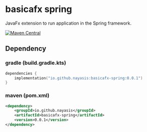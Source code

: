 # basicafx spring

JavaFx extension to run application in the Spring framework.

[![Maven Central](https://img.shields.io/maven-central/v/io.github.nayasis/basicafx-spring.svg)](https://central.sonatype.com/artifact/io.github.nayasis/basicafx-spring)

## Dependency

### gradle (build.gradle.kts)

```kotlin
dependencies {
    implementation("io.github.nayasis:basicafx-spring:0.0.1")
}
```

### maven (pom.xml)

```xml
<dependency>
    <groupId>io.github.nayasis</groupId>
    <artifactId>basicafx-spring</artifactId>
    <version>0.0.1</version>
</dependency>
```